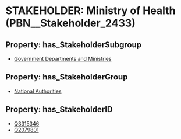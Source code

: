 # STAKEHOLDER: __Ministry of Health__ (PBN__Stakeholder_2433)

## Property: has_StakeholderSubgroup

* [Government Departments and Ministries](PBN__StakeholderSubgroup_121)

## Property: has_StakeholderGroup

* [National Authorities](PBN__StakeholderGroup_7)

## Property: has_StakeholderID

* [Q3315346](Q3315346)
* [Q2079801](Q2079801)

